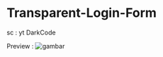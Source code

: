 # Transparent-Login-Form
sc : yt DarkCode

Preview :
![gambar](https://user-images.githubusercontent.com/43934131/162359249-d9433a50-1e18-4e39-a8c4-545141e65f92.png)
